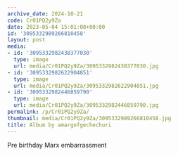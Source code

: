 ```yaml
---
archive_date: 2024-10-21
code: Cr01PQ2y9Za
date: 2023-05-04 15:01:08+00:00
id: '3095332989266810458'
layout: post
media:
- id: '3095332982438377030'
  type: image
  url: media/Cr01PQ2y9Za/3095332982438377030.jpg
- id: '3095332982622904851'
  type: image
  url: media/Cr01PQ2y9Za/3095332982622904851.jpg
- id: '3095332982446859790'
  type: image
  url: media/Cr01PQ2y9Za/3095332982446859790.jpg
permalink: /p/Cr01PQ2y9Za/
thumbnail: media/Cr01PQ2y9Za/3095332989266810458.jpg
title: Album by amargofgechechuri
---
```


Pre birthday Marx embarrassment